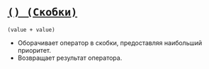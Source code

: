 # [`() (Скобки)`](../index.md)

`(value + value)`

- Оборачивает оператор в скобки, предоставляя наибольший приоритет.
- Возвращает результат оператора.
